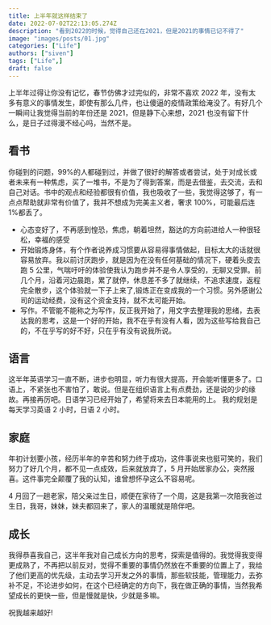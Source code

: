 ```yaml
---
title: 上半年就这样结束了
date: 2022-07-02T22:13:05.274Z
description: "看到2022的时候，觉得自己还在2021，但是2021的事情已记不得了"
image: "images/posts/01.jpg"
categories: ["Life"]
authors: ["siven"]
tags: ["Life",]
draft: false
---
```


上半年过得让你没有记忆，春节仿佛才过完似的，非常不喜欢 2022 年，没有太多有意义的事情发生，即使有那么几件，也让傻逼的疫情政策给淹没了。有好几个一瞬间让我觉得当前的年份还是 2021，但是静下心来想，2021 也没有留下什么，是日子过得漫不经心吗，当然不是。

## 看书

你碰到的问题，99%的人都碰到过，并做了很好的解答或者尝试，处于对成长或者未来有一种焦虑，买了一堆书，不是为了得到答案，而是去借鉴，去交流，去和自己对话。书中的观点和经验都很有价值，我也吸收了一些，我觉得这够了，有一点点帮助就非常有价值了，我并不想成为完美主义者，奢求 100%，可能最后连 1%都丢了。

- 心态变好了，不再感到惶恐，焦虑，朝着坦然，豁达的方向前进给人一种很轻松，幸福的感受
- 开始锻炼身体，有个作者说养成习惯要从容易得事情做起，目标太大的话就很容易放弃。我以前讨厌跑步，就是因为在没有任何基础的情况下，硬着头皮去跑 5 公里，气喘吁吁的体验使我认为跑步并不是令人享受的，无聊又受罪。前几个月，沿着河边晨跑，累了就停，休息差不多了就继续，不追求速度，返程完全散步，这个体验就一下子上来了,锻炼正在变成我的一个习惯。另外感谢公司的运动经费，没有这个资金支持，就不太可能开始。
- 写作。不管能不能称之为写作，反正我开始了，用文字去整理我的思绪，去表达我的思考，这是一个好的开始，我不在乎有没有人看，因为这些写给我自己的，不在乎写的好不好，只在乎有没有说我所说。

## 语言

这半年英语学习一直不断，进步也明显，听力有很大提高，开会能听懂更多了。口语上，不紧张也不害怕了，敢说。但是在组织语言上有点费劲，还是说的少的缘故。再接再厉吧。日语学习已经开始了，希望将来去日本能用的上。
我的规划是每天学习英语 2 小时，日语 2 小时。

## 家庭

年初计划要小孩，经历半年的辛苦和努力终于成功，这件事说来也挺可笑的，我们努力了好几个月，都不见一点成效，后来就放弃了，5 月开始居家办公，突然报喜。这件事完全颠覆了我的认知，谁曾想怀孕这么不容易呢。

4 月回了一趟老家，陪父亲过生日，顺便在家待了一个周，这是我第一次陪我爸过生日，我哥，妹妹，妹夫都回来了，家人的温暖就是陪伴吧。

## 成长

我得恭喜我自己，这半年我对自己成长方向的思考，探索是值得的。我觉得我变得更成熟了，不再把以前反对，觉得不重要的事情仍然放在不重要的位置上了，我给了他们更高的优先级，主动去学习开发之外的事情，那些软技能，管理能力，去弥补不足，不论进步如何，在这个已经确定的方向下，我在做正确的事情，当然我希望成长的更快一些，但是慢就是快，少就是多嘛。

祝我越来越好!
